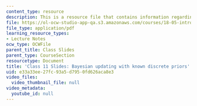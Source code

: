 ```yaml
---
content_type: resource
description: This is a resource file that contains information regarding class 11.
file: https://ol-ocw-studio-app-qa.s3.amazonaws.com/courses/18-05-introduction-to-probability-and-statistics-spring-2014/e33a33ee27fc93a5d7950fd626aca8e3_MIT18_05S14_class11_slides.pdf
file_type: application/pdf
learning_resource_types:
- Lecture Notes
ocw_type: OCWFile
parent_title: Class Slides
parent_type: CourseSection
resourcetype: Document
title: 'Class 11 Slides: Bayesian updating with known discrete priors'
uid: e33a33ee-27fc-93a5-d795-0fd626aca8e3
video_files:
  video_thumbnail_file: null
video_metadata:
  youtube_id: null
---
```

